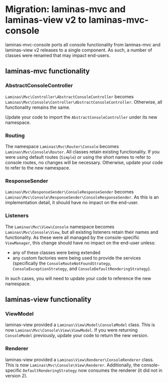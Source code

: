 # Migration: laminas-mvc and laminas-view v2 to laminas-mvc-console

laminas-mvc-console ports all console functionality from laminas-mvc and laminas-view v2
releases to a single component. As such, a number of classes were renamed that
may impact end-users.

## laminas-mvc functionality

### AbstractConsoleController

`Laminas\Mvc\Controller\AbstractConsoleController` becomes
`Laminas\Mvc\Console\Controller\AbstractConsoleController`. Otherwise, all
functionality remains the same.

Update your code to import the `AbstractConsoleController` under its new
namespace.

### Routing

The namespace `Laminas\Mvc\Router\Console` becomes `Laminas\Mvc\Console\Router`. All
classes retain existing functionality. If you were using default routes
(`Simple`) or using the short names to refer to console routes, no changes will
be necessary. Otherwise, update your code to refer to the new namespace.

### ResponseSender

`Laminas\Mvc\ResponseSender\ConsoleResponseSender` becomes
`Laminas\Mvc\Console\ResponseSender\ConsoleResponseSender`. As this is an
implementation detail, it should have no impact on the end-user.

### Listeners

The `Laminas\Mvc\View\Console` namespace becomes `Laminas\Mvc\Console\View`, but all
existing listeners retain their names and functionality. As these were all
managed by the console-specific `ViewManager`, this change should have no impact
on the end-user unless:

- any of these classes were being extended
- any custom factories were being used to provide the services (specifically the
  `ConsoleRouteNotFoundStrategy`, `ConsoleExceptionStrategy`, and
  `ConsoleDefaultRenderingStrategy`).

In such cases, you will need to update your code to reference the new namespace.

## laminas-view functionality

### ViewModel

laminas-view provided a `Laminas\View\Model\ConsoleModel` class. This is now
`Laminas\Mvc\Console\View\ViewModel`. If you were returning `ConsoleModel`
previously, update your code to return the new version.

### Renderer

laminas-view provided a `Laminas\View\Renderer\ConsoleRenderer` class. This is now
`Laminas\Mvc\Console\View\Renderer`. Additionally, the console-specific
`DefaultRenderingStrategy` now consumes the renderer (it did not in version 2).
